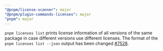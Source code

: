 ```yaml
---
"@pnpm/license-scanner": major
"@pnpm/plugin-commands-licenses": major
"pnpm": major
---
```


`pnpm licenses list` prints license information of all versions of the same package in case different versions use different licenses. The format of the `pnpm licenses list --json` output has been changed [#7528](https://github.com/pnpm/pnpm/pull/7528).

